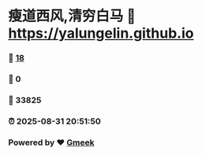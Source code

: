 # 瘦道西风,清穷白马 :link: https://yalungelin.github.io 
### :page_facing_up: [18](https://yalungelin.github.io/tag.html) 
### :speech_balloon: 0 
### :hibiscus: 33825 
### :alarm_clock: 2025-08-31 20:51:50 
### Powered by :heart: [Gmeek](https://github.com/Meekdai/Gmeek)

